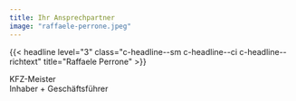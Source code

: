 ```yaml
---
title: Ihr Ansprechpartner
image: "raffaele-perrone.jpeg"
---
```


{{< headline level="3" class="c-headline--sm c-headline--ci c-headline--richtext" title="Raffaele Perrone" >}}

KFZ-Meister  
Inhaber + Geschäftsführer
